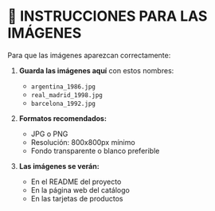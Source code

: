 # 📸 INSTRUCCIONES PARA LAS IMÁGENES

Para que las imágenes aparezcan correctamente:

1. **Guarda las imágenes aquí** con estos nombres:
   - `argentina_1986.jpg`
   - `real_madrid_1998.jpg`
   - `barcelona_1992.jpg`

2. **Formatos recomendados:**
   - JPG o PNG
   - Resolución: 800x800px mínimo
   - Fondo transparente o blanco preferible

3. **Las imágenes se verán:**
   - En el README del proyecto
   - En la página web del catálogo
   - En las tarjetas de productos
